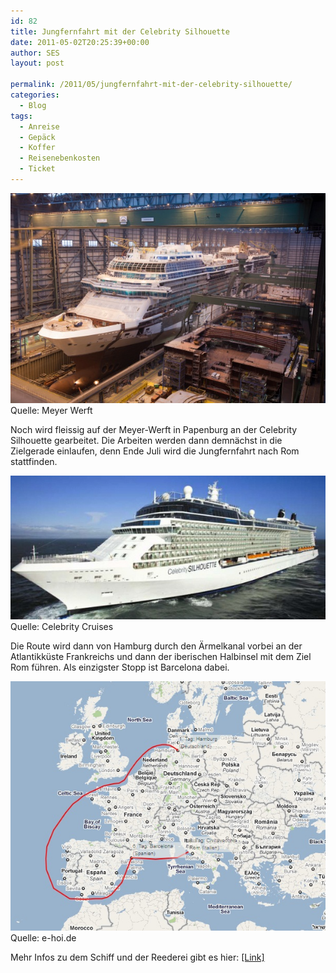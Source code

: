```yaml
---
id: 82
title: Jungfernfahrt mit der Celebrity Silhouette
date: 2011-05-02T20:25:39+00:00
author: SES
layout: post

permalink: /2011/05/jungfernfahrt-mit-der-celebrity-silhouette/
categories:
  - Blog
tags:
  - Anreise
  - Gepäck
  - Koffer
  - Reisenebenkosten
  - Ticket
---
```


![Celebrity Silhouette noch im Bau, Februar 2011](/assets/2011/05/celebrity_silhouette_im_bau_0211.jpg)
Quelle: Meyer Werft

Noch wird fleissig auf der Meyer-Werft in Papenburg an der Celebrity Silhouette gearbeitet. Die Arbeiten werden dann demnächst in die Zielgerade einlaufen, denn Ende Juli wird die Jungfernfahrt nach Rom stattfinden.


![Celebrity Silhouette](/assets/2011/05/celebrity_silhouette_im_fertig_0211.jpg)
Quelle: Celebrity Cruises

Die Route wird dann von Hamburg durch den Ärmelkanal vorbei an der Atlantikküste Frankreichs und dann der iberischen Halbinsel mit dem Ziel Rom führen. Als einzigster Stopp ist Barcelona dabei.


![Celebrity Silhouette - Route Jungfernfahrt Juli 2011](/assets/2011/05/celebrity_silhouette_route_sommer_2011.jpg)
Quelle: e-hoi.de

Mehr Infos zu dem Schiff und der Reederei gibt es hier:
[[Link]](http://www.celebritycruises.com/plancruise/ships/ship.do?shipCode=SI)
